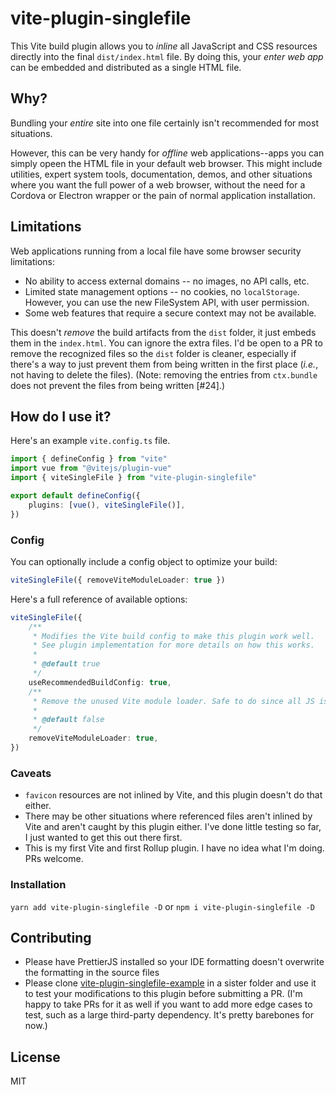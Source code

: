# vite-plugin-singlefile

This Vite build plugin allows you to _inline_ all JavaScript and CSS resources directly into the final `dist/index.html` file. By doing this, your _enter web app_ can be embedded and distributed as a single HTML file.

## Why?

Bundling your _entire_ site into one file certainly isn't recommended for most situations.

However, this can be very handy for _offline_ web applications--apps you can simply opeen the HTML file in your default web browser. This might include utilities, expert system tools, documentation, demos, and other situations where you want the full power of a web browser, without the need for a Cordova or Electron wrapper or the pain of normal application installation.

## Limitations

Web applications running from a local file have some browser security limitations:

- No ability to access external domains -- no images, no API calls, etc.
- Limited state management options -- no cookies, no `localStorage`. However, you can use the new FileSystem API, with user permission.
- Some web features that require a secure context may not be available.

This doesn't _remove_ the build artifacts from the `dist` folder, it just embeds them in the `index.html`. You can ignore the extra files. I'd be open to a PR to remove the recognized files so the `dist` folder is cleaner, especially if there's a way to just prevent them from being written in the first place (_i.e._, not having to delete the files). (Note: removing the entries from `ctx.bundle` does not prevent the files from being written [#24].)

## How do I use it?

Here's an example `vite.config.ts` file.

```ts
import { defineConfig } from "vite"
import vue from "@vitejs/plugin-vue"
import { viteSingleFile } from "vite-plugin-singlefile"

export default defineConfig({
	plugins: [vue(), viteSingleFile()],
})
```

### Config

You can optionally include a config object to optimize your build:

```ts
viteSingleFile({ removeViteModuleLoader: true })
```

Here's a full reference of available options:

```ts
viteSingleFile({
	/**
	 * Modifies the Vite build config to make this plugin work well.
	 * See plugin implementation for more details on how this works.
	 *
	 * @default true
	 */
	useRecommendedBuildConfig: true,
	/**
	 * Remove the unused Vite module loader. Safe to do since all JS is inlined by this plugin.
	 *
	 * @default false
	 */
	removeViteModuleLoader: true,
})
```

### Caveats

- `favicon` resources are not inlined by Vite, and this plugin doesn't do that either.
- There may be other situations where referenced files aren't inlined by Vite and aren't caught by this plugin either. I've done little testing so far, I just wanted to get this out there first.
- This is my first Vite and first Rollup plugin. I have no idea what I'm doing. PRs welcome.

### Installation

`yarn add vite-plugin-singlefile -D` or `npm i vite-plugin-singlefile -D`

## Contributing

- Please have PrettierJS installed so your IDE formatting doesn't overwrite the formatting in the source files
- Please clone [vite-plugin-singlefile-example](https://github.com/richardtallent/vite-plugin-singlefile-example) in a sister folder and use it to test your modifications to this plugin before submitting a PR. (I'm happy to take PRs for it as well if you want to add more edge cases to test, such as a large third-party dependency. It's pretty barebones for now.)

## License

MIT
